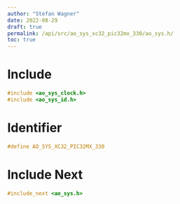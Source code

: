 ```yaml
---
author: "Stefan Wagner"
date: 2022-08-29
draft: true
permalink: /api/src/ao_sys_xc32_pic32mx_330/ao_sys.h/
toc: true
---
```


# Include

```c
#include <ao_sys_clock.h>
#include <ao_sys_id.h>
```

# Identifier

```c
#define AO_SYS_XC32_PIC32MX_330
```

# Include Next

```c
#include_next <ao_sys.h>
```
